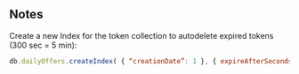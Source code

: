 ## Notes
Create a new Index for the token collection to autodelete expired tokens (300 sec = 5 min): 
```js
db.dailyOffers.createIndex( { “creationDate”: 1 }, { expireAfterSeconds: 300 } )
```